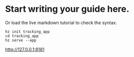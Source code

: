# Start writing your guide here.

Or load the live markdown tutorial to check the syntax.
```
hz init tracking_app
cd tracking_app
hz serve --app
```

http://127.0.0.1:8181